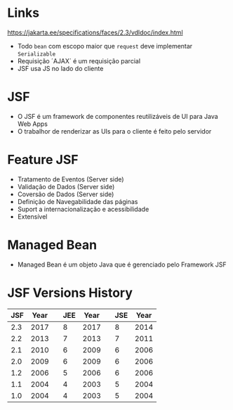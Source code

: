 # Links
https://jakarta.ee/specifications/faces/2.3/vdldoc/index.html

- Todo `bean` com escopo maior que `request` deve implementar `Serializable`
- Requisição ´AJAX´ é um requisição parcial
- JSF usa JS no lado do cliente

# JSF
- O JSF é um framework de componentes reutilizáveis de UI para Java Web Apps
- O trabalhor de renderizar as UIs para o cliente é feito pelo servidor

# Feature JSF
-  Tratamento de Eventos (Server side)
-  Validação de Dados (Server side)
-  Coversão de Dados (Server side)
-  Definição de Navegabilidade das páginas
-  Suport a internacionalização e acessibilidade
-  Extensível

# Managed Bean
- Managed Bean é um objeto Java que é gerenciado pelo Framework JSF

# JSF Versions History
| JSF | Year |  | JEE | Year |  | JSE | Year |
| --- | ---- | - | --- | ---- | - | --- | ---- |
| 2.3 | 2017 |  |  8  | 2017 |  |  8  | 2014 |
| 2.2 | 2013 |  |  7  | 2013 |  |  7  | 2011 |
| 2.1 | 2010 |  |  6  | 2009 |  |  6  | 2006 |
| 2.0 | 2009 |  |  6  | 2009 |  |  6  | 2006 |
| 1.2 | 2006 |  |  5  | 2006 |  |  6  | 2006 |
| 1.1 | 2004 |  |  4  | 2003 |  |  5  | 2004 |
| 1.0 | 2004 |  |  4  | 2003 |  |  5  | 2004 |




    
